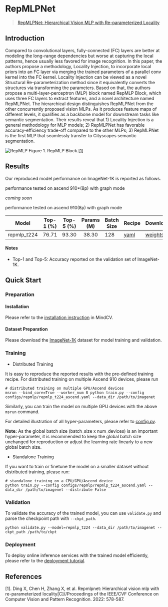 # RepMLPNet

> [RepMLPNet: Hierarchical Vision MLP with Re-parameterized Locality](https://arxiv.org/abs/2112.11081)

## Introduction

Compared to convolutional layers, fully-connected (FC) layers are better at modeling the long-range dependencies
but worse at capturing the local patterns, hence usually less favored for image recognition. In this paper, the authors
propose a
methodology, Locality Injection, to incorporate local priors into an FC layer via merging the trained parameters of a
parallel conv kernel into the FC kernel. Locality Injection can be viewed as a novel Structural Re-parameterization
method since it equivalently converts the structures via transforming the parameters. Based on that, the authors propose
a
multi-layer-perceptron (MLP) block named RepMLP Block, which uses three FC layers to extract features, and a novel
architecture named RepMLPNet. The hierarchical design distinguishes RepMLPNet from the other concurrently proposed
vision MLPs.
As it produces feature maps of different levels, it qualifies as a backbone model for downstream tasks like semantic
segmentation.
Their results reveal that 1) Locality Injection is a general methodology for MLP models; 2) RepMLPNet has favorable
accuracy-efficiency
trade-off compared to the other MLPs; 3) RepMLPNet is the first MLP that seamlessly transfer to Cityscapes semantic
segmentation.

![RepMLP](https://user-images.githubusercontent.com/74176172/210046952-c4f05321-76e9-4d7a-b419-df91aac64cdf.png)
Figure 1. RepMLP Block.[[1](#References)]

## Results

Our reproduced model performance on ImageNet-1K is reported as follows.

performance tested on ascend 910*(8p) with graph mode

*coming soon*

performance tested on ascend 910(8p) with graph mode

<div align="center">

|    Model    | Top-1 (%) | Top-5 (%) | Params (M) | Batch Size | Recipe                                                                                           | Download                                                                                  |
|:-----------:|:---------:|:---------:|:----------:|------------|--------------------------------------------------------------------------------------------------|-------------------------------------------------------------------------------------------|
| repmlp_t224 |   76.71   |   93.30   |   38.30    | 128        | [yaml](https://github.com/mindspore-lab/mindcv/blob/main/configs/repmlp/repmlp_t224_ascend.yaml) | [weights](https://download.mindspore.cn/toolkits/mindcv/repmlp/repmlp_t224-8dbedd00.ckpt) |

</div>

#### Notes

- Top-1 and Top-5: Accuracy reported on the validation set of ImageNet-1K.

## Quick Start

### Preparation

#### Installation

Please refer to the [installation instruction](https://github.com/mindspore-lab/mindcv#installation) in MindCV.

#### Dataset Preparation

Please download the [ImageNet-1K](https://www.image-net.org/challenges/LSVRC/2012/index.php) dataset for model training
and validation.

### Training

- Distributed Training

It is easy to reproduce the reported results with the pre-defined training recipe. For distributed training on multiple
Ascend 910 devices, please run

```shell
# distributed training on multiple GPU/Ascend devices
msrun --bind_core=True --worker_num 8 python train.py --config configs/repmlp/repmlp_t224_ascend.yaml --data_dir /path/to/imagenet
```


Similarly, you can train the model on multiple GPU devices with the above `msrun` command.

For detailed illustration of all hyper-parameters, please refer
to [config.py](https://github.com/mindspore-lab/mindcv/blob/main/config.py).

**Note:** As the global batch size (batch_size x num_devices) is an important hyper-parameter, it is recommended to keep
the global batch size unchanged for reproduction or adjust the learning rate linearly to a new global batch size.

* Standalone Training

If you want to train or finetune the model on a smaller dataset without distributed training, please run:

```shell
# standalone training on a CPU/GPU/Ascend device
python train.py --config configs/repmlp/repmlp_t224_ascend.yaml --data_dir /path/to/imagenet --distribute False
```

### Validation

To validate the accuracy of the trained model, you can use `validate.py` and parse the checkpoint path
with `--ckpt_path`.

```shell
python validate.py --model=repmlp_t224 --data_dir /path/to/imagenet --ckpt_path /path/to/ckpt
```

### Deployment

To deploy online inference services with the trained model efficiently, please refer to
the [deployment tutorial](https://mindspore-lab.github.io/mindcv/tutorials/deployment/).

## References

[1]. Ding X, Chen H, Zhang X, et al. Repmlpnet: Hierarchical vision mlp with re-parameterized locality[C]//Proceedings
of the IEEE/CVF Conference on Computer Vision and Pattern Recognition. 2022: 578-587.
